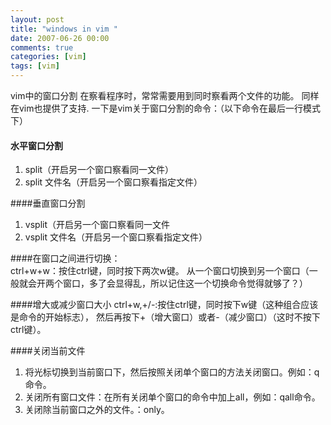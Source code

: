 ```yaml
---
layout: post
title: "windows in vim "
date: 2007-06-26 00:00
comments: true
categories: [vim]
tags: [vim]
---
```


vim中的窗口分割
在察看程序时，常常需要用到同时察看两个文件的功能。
同样在vim也提供了支持.
一下是vim关于窗口分割的命令：（以下命令在最后一行模式下）
#### 水平窗口分割
1. split（开启另一个窗口察看同一文件）   
2. split 文件名（开启另一个窗口察看指定文件）

####垂直窗口分割
1. vsplit（开启另一个窗口察看同一文件
2. vsplit 文件名（开启另一个窗口察看指定文件）

####在窗口之间进行切换：  
ctrl+w+w：按住ctrl键，同时按下两次w键。
   从一个窗口切换到另一个窗口（一般就会开两个窗口，多了会显得乱，所以记住这一个切换命令觉得就够了？）
   
####增大或减少窗口大小
ctrl+w,+/-:按住ctrl键，同时按下w键（这种组合应该是命令的开始标志），
然后再按下+（增大窗口）或者-（减少窗口）（这时不按下ctrl键）。

####关闭当前文件
1. 将光标切换到当前窗口下，然后按照关闭单个窗口的方法关闭窗口。例如：q命令。    
2. 关闭所有窗口文件：在所有关闭单个窗口的命令中加上all，例如：qall命令。    
3. 关闭除当前窗口之外的文件。：only。
